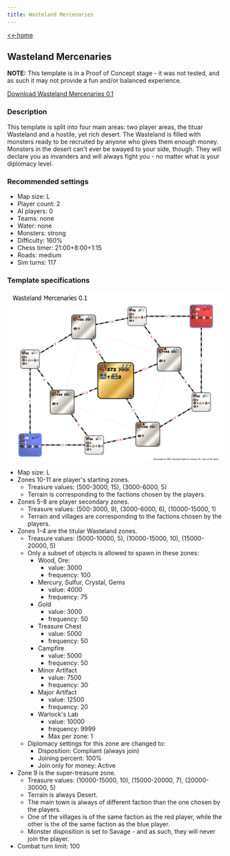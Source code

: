 ```yaml
---
title: Wasteland Mercenaries
---
```


[<<-home](../..)

## Wasteland Mercenaries

**NOTE:** This template is in a Proof of Concept stage - it was not tested, and as such it may not provide a fun and/or balanced experience.

[Download Wasteland Mercenaries 0.1](./Wasteland%20Mercenaries%200.1.zip)

### Description
This template is split into four main areas: two player areas, the tituar Wasteland and a hostile, yet rich desert. The Wasteland is filled with monsters ready to be recruited by anyone who gives them enough money. Monsters in the desert can't ever be swayed to your side, though. They will declare you as invanders and will always fight you - no matter what is your diplomacy level.

### Recommended settings
* Map size: L
* Player count: 2
* AI players: 0
* Teams: none
* Water: none
* Monsters: strong
* Difficulty: 160%
* Chess timer: 21:00+8:00+1:15
* Roads: medium
* Sim turns: 117

### Template specifications

![](graph.png)

* Map size: L
* Zones 10-11 are player's starting zones.
    * Treasure values: (500-3000, 15), (3000-6000, 5)
    * Terrain is corresponding to the factions chosen by the players.
* Zones 5-8 are player secondary zones.
    * Treasure values: (500-3000, 9), (3000-6000, 6), (10000-15000, 1)
    * Terrain and villages are corresponding to the factions chosen by the players.
* Zones 1-4 are the titular Wasteland zones.
    * Treasure values: (5000-10000, 5), (10000-15000, 10), (15000-20000, 5)
    * Only a subset of objects is allowed to spawn in these zones:
        * Wood, Ore:
            * value: 3000
            * frequency: 100
        * Mercury, Sulfur, Crystal, Gems
            * value: 4000
            * frequency: 75
        * Gold
            * value: 3000
            * frequency: 50
        * Treasure Chest
            * value: 5000
            * frequency: 50
        * Campfire
            * value: 5000
            * frequency: 50
        * Minor Artifact
            * value: 7500
            * frequency: 30
        * Major Artifact
            * value: 12500
            * frequency: 20
        * Warlock's Lab
            * value: 10000
            * frequency: 9999
            * Max per zone: 1
    * Diplomacy settings for this zone are changed to:
        * Disposition: Compliant (always join)
        * Joining percent: 100%
        * Join only for money: Active
* Zone 9 is the super-treasure zone.
    * Treasure values: (10000-15000, 10), (15000-20000, 7), (20000-30000, 5)
    * Terrain is always Desert.
    * The main town is always of different faction than the one chosen by the players.
    * One of the villages is of the same faction as the red player, while the other is the of the same faction as the blue player.
    * Monster disposition is set to Savage - and as such, they will never join the player.
* Combat turn limit: 100